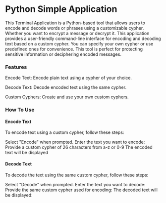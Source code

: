 # Python Simple Application

This Terminal Application is a Python-based tool that allows users to encode and decode words or phrases using a customizable cypher. Whether you want to encrypt a message or decrypt it.
This application provides a user-friendly command-line interface for encoding and decoding text based on a custom cypher. You can specify your own cypher or use predefined ones for convenience. This tool is perfect for protecting sensitive information or deciphering encoded messages.

### Features

Encode Text: Encode plain text using a cypher of your choice.

Decode Text: Decode encoded text using the same cypher.

Custom Cyphers: Create and use your own custom cyphers.

### How To Use

#### Encode Text

To encode text using a custom cypher, follow these steps:

Select "Encode" when prompted.
Enter the text you want to encode:
Provide a custom cypher of 26 characters from a-z or 0-9
The encoded text will be displayed

#### Decode Text
To decode the text using the same custom cypher, follow these steps:

Select "Decode" when prompted.
Enter the text you want to decode:
Provide the same custom cypher used for encoding:
The decoded text will be displayed: